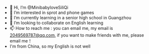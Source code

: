 - 👋 Hi, I’m @MinibabyloveSiliQi
- 👀 I’m interested in sprot and phone games
- 🌱 I’m currently learning in a senior high school in Guangzhou
- 💞️ I’m looking to collaborate on English learning
- 📫 How to reach me : you can email me, my email is 2049569787@qq.com, if you want to make friends with me, please email me！
- I'm from China, so my English is not well
<!---
MinibabyloveSiliQi/MinibabyloveSiliQi is a ✨ special ✨ repository because its `README.md` (this file) appears on your GitHub profile.
You can click the Preview link to take a look at your changes.
--->
